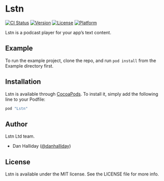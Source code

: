 # Lstn

[![CI Status](http://img.shields.io/travis/lstn-ltd/lstn-sdk-ios.svg)](https://travis-ci.org/lstn-ltd/Lstn)
[![Version](https://img.shields.io/cocoapods/v/Lstn.svg)](http://cocoapods.org/pods/Lstn)
[![License](https://img.shields.io/cocoapods/l/Lstn.svg)](http://cocoapods.org/pods/Lstn)
[![Platform](https://img.shields.io/cocoapods/p/Lstn.svg)](http://cocoapods.org/pods/Lstn)

Lstn is a podcast player for your app’s text content.

## Example

To run the example project, clone the repo, and run `pod install` from the Example directory first.

## Installation

Lstn is available through [CocoaPods](http://cocoapods.org). To install
it, simply add the following line to your Podfile:

```ruby
pod "Lstn"
```

## Author

Lstn Ltd team.

- Dan Halliday ([@danhalliday](https://github.com/danhalliday))

## License

Lstn is available under the MIT license. See the LICENSE file for more info.
